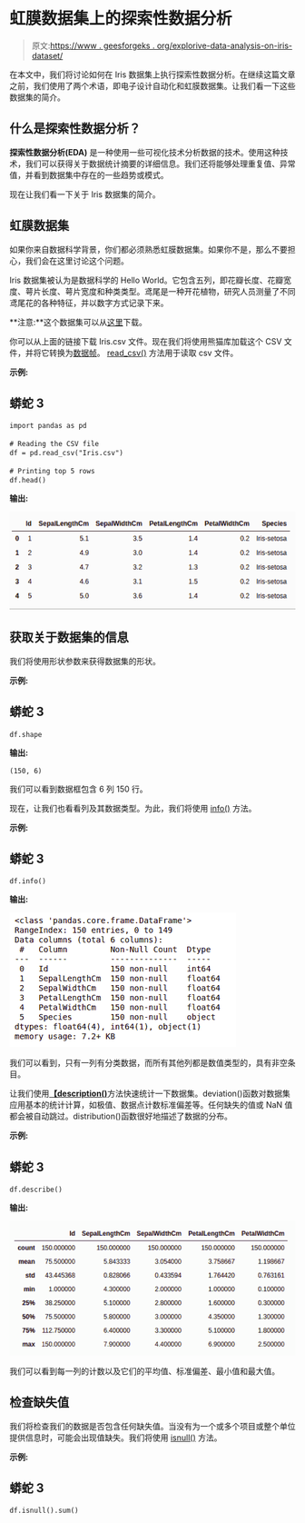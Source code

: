 # 虹膜数据集上的探索性数据分析

> 原文:[https://www . geesforgeks . org/explorive-data-analysis-on-iris-dataset/](https://www.geeksforgeeks.org/exploratory-data-analysis-on-iris-dataset/)

在本文中，我们将讨论如何在 Iris 数据集上执行探索性数据分析。在继续这篇文章之前，我们使用了两个术语，即电子设计自动化和虹膜数据集。让我们看一下这些数据集的简介。

## 什么是探索性数据分析？

**探索性数据分析(EDA)** 是一种使用一些可视化技术分析数据的技术。使用这种技术，我们可以获得关于数据统计摘要的详细信息。我们还将能够处理重复值、异常值，并看到数据集中存在的一些趋势或模式。

现在让我们看一下关于 Iris 数据集的简介。

## 虹膜数据集

如果你来自数据科学背景，你们都必须熟悉虹膜数据集。如果你不是，那么不要担心，我们会在这里讨论这个问题。

Iris 数据集被认为是数据科学的 Hello World。它包含五列，即花瓣长度、花瓣宽度、萼片长度、萼片宽度和种类类型。鸢尾是一种开花植物，研究人员测量了不同鸢尾花的各种特征，并以数字方式记录下来。

**注意:**这个数据集可以从[这里](https://datahub.io/machine-learning/iris)下载。

你可以从上面的链接下载 Iris.csv 文件。现在我们将使用熊猫库加载这个 CSV 文件，并将它转换为[数据帧](https://www.geeksforgeeks.org/python-pandas-dataframe/)。 [read_csv()](https://www.geeksforgeeks.org/python-read-csv-using-pandas-read_csv/) 方法用于读取 csv 文件。

**示例:**

## 蟒蛇 3

```
import pandas as pd

# Reading the CSV file
df = pd.read_csv("Iris.csv")

# Printing top 5 rows
df.head()
```

**输出:**

![read csv eda iris](img/00cd717dfdc00c02284ed0bf618e0c6b.png)

## 获取关于数据集的信息

我们将使用形状参数来获得数据集的形状。

**示例:**

## 蟒蛇 3

```
df.shape
```

**输出:**

```
(150, 6)
```

我们可以看到数据框包含 6 列 150 行。

现在，让我们也看看列及其数据类型。为此，我们将使用 [info()](https://www.geeksforgeeks.org/python-pandas-dataframe-info/) 方法。

**示例:**

## 蟒蛇 3

```
df.info()
```

**输出:**

![iris info EDA](img/90dc8f8a5b822be36346db04137e792d.png)

我们可以看到，只有一列有分类数据，而所有其他列都是数值类型的，具有非空条目。

让我们使用[**【description()**](https://www.geeksforgeeks.org/python-pandas-dataframe-describe-method/)方法快速统计一下数据集。deviation()函数对数据集应用基本的统计计算，如极值、数据点计数标准偏差等。任何缺失的值或 NaN 值都会被自动跳过。distribution()函数很好地描述了数据的分布。

**示例:**

## 蟒蛇 3

```
df.describe()
```

**输出:**

![iris describe EDA](img/bb485ed5a1bf715ababc08e1149599b0.png)

我们可以看到每一列的计数以及它们的平均值、标准偏差、最小值和最大值。

## 检查缺失值

我们将检查我们的数据是否包含任何缺失值。当没有为一个或多个项目或整个单位提供信息时，可能会出现值缺失。我们将使用 [isnull()](https://www.geeksforgeeks.org/python-pandas-isnull-and-notnull/) 方法。

**示例:**

## 蟒蛇 3

```
df.isnull().sum()
```